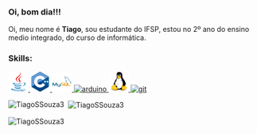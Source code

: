 ### Oi, bom dia!!!

Oi, meu nome é <b>Tiago</b>, sou estudante do IFSP, estou no 2º ano do ensino medio integrado, do curso de informática.



<h3 align="left">Skills:</h3>
<p align="left"> 
  <a href="https://www.java.com" target="_blank" rel="noreferrer"> <img src="https://raw.githubusercontent.com/devicons/devicon/master/icons/java/java-original.svg" alt="java" width="40" height="40"/> </a> 
  <a href="https://www.w3schools.com/cpp/" target="_blank" rel="noreferrer"> <img src="https://raw.githubusercontent.com/devicons/devicon/master/icons/cplusplus/cplusplus-original.svg" alt="cplusplus" width="40" height="40"/> </a> 
  <a href="https://www.mysql.com/" target="_blank" rel="noreferrer"> <img src="https://raw.githubusercontent.com/devicons/devicon/master/icons/mysql/mysql-original-wordmark.svg" alt="mysql" width="40" height="40"/> </a> 
  <a href="https://www.arduino.cc/" target="_blank" rel="noreferrer"> <img src="https://cdn.worldvectorlogo.com/logos/arduino-1.svg" alt="arduino" width="40" height="40"/> </a> 
  <a href="https://www.linux.org/" target="_blank" rel="noreferrer"> <img src="https://raw.githubusercontent.com/devicons/devicon/master/icons/linux/linux-original.svg" alt="linux" width="40" height="40"/> </a> 
  <a href="https://git-scm.com/" target="_blank" rel="noreferrer"> <img src="https://www.vectorlogo.zone/logos/git-scm/git-scm-icon.svg" alt="git" width="40" height="40"/> </a> 
</p>
</ hr>
<p> <img align="left" src="https://github-readme-stats.vercel.app/api?username=TiagoSSouza3&show_icons=true&locale=en" alt="TiagoSSouza3" /></p>

<p> &nbsp; <img align="center" src="https://github-readme-stats.vercel.app/api/top-langs?username=TiagoSSouza3&show_icons=true&locale=en&layout=compact" alt="TiagoSSouza3" /></p>

<p> <img align="center" src="https://github-readme-streak-stats.herokuapp.com/?user=TiagoSSouza3&" alt="TiagoSSouza3" /></p>
